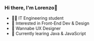 ### Hi there, I'm Lorenzo👋
- 👨‍💻 IT Engineering student 
- 🔭 Interested in Front-End Dev & Design
- 📱 Wannabe UX Designer
- 🌱 Currently learing Java & JavaScript

